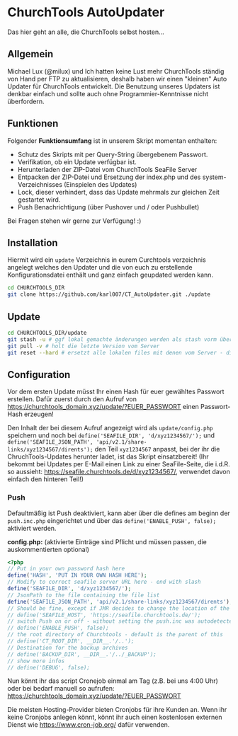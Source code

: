# ChurchTools AutoUpdater
Das hier geht an alle, die ChurchTools selbst hosten...

## Allgemein

Michael Lux (@milux) und Ich hatten keine Lust mehr ChurchTools ständig von Hand per FTP zu aktualisieren, deshalb haben wir einen "kleinen" Auto Updater für ChurchTools entwickelt.
Die Benutzung unseres Updaters ist denkbar einfach und sollte auch ohne Programmier-Kenntnisse nicht überfordern.

## Funktionen

Folgender **Funktionsumfang** ist in unserem Skript momentan enthalten:

+ Schutz des Skripts mit per Query-String übergebenem Passwort.
+ Verifikation, ob ein Update verfügbar ist.
+ Herunterladen der ZIP-Datei vom ChurchTools SeaFile Server
+ Entpacken der ZIP-Datei und Ersetzung der index.php und des system-Verzeichnisses (Einspielen des Updates)
+ Lock, dieser verhindert, dass das Update mehrmals zur gleichen Zeit gestartet wird.
+ Push Benachrichtigung (über Pushover und / oder Pushbullet)

Bei Fragen stehen wir gerne zur Verfügung! :)

## Installation
Hiermit wird ein `update` Verzeichnis in eurem Curchtools verzeichnis angelegt welches den Updater und die von euch zu erstellende Konfigurationsdatei enthält und ganz einfach geupdated werden kann.
```bash
cd CHURCHTOOLS_DIR
git clone https://github.com/karl007/CT_AutoUpdater.git ./update
```

## Update
```bash
cd CHURCHTOOLS_DIR/update
git stash -u # ggf lokal gemachte änderungen werden als stash vorm überschreiben gespeichert
git pull -v # holt die letzte Version vom Server
git reset --hard # ersetzt alle lokalen files mit denen vom Server - die config.php ist hier nicht betroffen
```

## Configuration
Vor dem ersten Update müsst Ihr einen Hash für euer gewähltes Passwort erstellen.
Dafür zuerst durch den Aufruf von <https://churchtools_domain.xyz/update/?EUER_PASSWORT> einen Passwort-Hash erzeugen!

Den Inhalt der bei diesem Aufruf angezeigt wird als `update/config.php` speichern und noch bei `define('SEAFILE_DIR', 'd/xyz1234567/');` und `define('SEAFILE_JSON_PATH', 'api/v2.1/share-links/xyz1234567/dirents');` den  Teil `xyz1234567` anpasst, bei der ihr die ChruchTools-Updates herunter ladet, ist das Skript einsatzbereit!
(Ihr bekommt bei Updates per E-Mail einen Link zu einer SeaFile-Seite, die i.d.R. so aussieht: https://seafile.churchtools.de/d/xyz1234567/, verwendet davon einfach den hinteren Teil!)

### Push
Defaultmäßig ist Push deaktiviert, kann aber über die defines am beginn der `push.inc.php` eingerichtet und über das `define('ENABLE_PUSH', false);` aktiviert werden.

**config.php:** (aktivierte Einträge sind Pflicht und müssen passen, die auskommentierten optional)
```php
<?php
// Put in your own password hash here
define('HASH', 'PUT IN YOUR OWN HASH HERE');
// Modify to correct seafile server URL here - end with slash
define('SEAFILE_DIR', 'd/xyz1234567/');
// JsonPath to the file containing the file list
define('SEAFILE_JSON_PATH', 'api/v2.1/share-links/xyz1234567/dirents');
// Should be fine, except if JMR decides to change the location of the SeaFile server... ;) - end with slash
// define('SEAFILE_HOST', 'https://seafile.churchtools.de/');
// switch Push on or off - without setting the push.inc was autodetected
// define('ENABLE_PUSH', false);
// the root directory of Churchtools - default is the parent of this
// define('CT_ROOT_DIR', __DIR__.'/..');
// Destination for the backup archives
// define('BACKUP_DIR', __DIR__.'/../_BACKUP');
// show more infos
// define('DEBUG', false);

```

Nun könnt ihr das script Cronejob einmal am Tag (z.B. bei uns 4:00 Uhr) oder bei bedarf manuell so aufrufen:
<https://churchtools_domain.xyz/update/?EUER_PASSWORT>

Die meisten Hosting-Provider bieten Cronjobs für ihre Kunden an.
Wenn ihr keine Cronjobs anlegen könnt, könnt ihr auch einen kostenlosen externen Dienst wie https://www.cron-job.org/ dafür verwenden.
